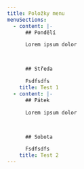 ```yaml
---
title: Položky menu
menuSections:
  - content: |-
      ## Pondělí

      Lorem ipsum dolor



      ## Středa

      Fsdfsdfs
    title: Test 1
  - content: |-
      ## Pátek

      Lorem ipsum dolor



      ## Sobota

      Fsdfsdfs
    title: Test 2
---
```


